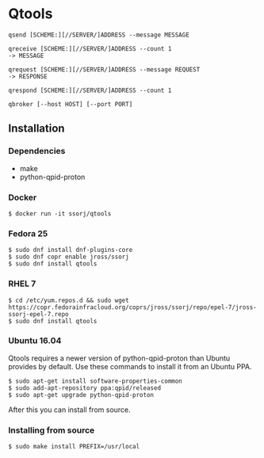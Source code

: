 # Qtools

    qsend [SCHEME:][//SERVER/]ADDRESS --message MESSAGE
    
    qreceive [SCHEME:][//SERVER/]ADDRESS --count 1
    -> MESSAGE
    
    qrequest [SCHEME:][//SERVER/]ADDRESS --message REQUEST
    -> RESPONSE
    
    qrespond [SCHEME:][//SERVER/]ADDRESS --count 1

    qbroker [--host HOST] [--port PORT]

## Installation

### Dependencies

 - make
 - python-qpid-proton

### Docker

    $ docker run -it ssorj/qtools

### Fedora 25

    $ sudo dnf install dnf-plugins-core
    $ sudo dnf copr enable jross/ssorj
    $ sudo dnf install qtools

### RHEL 7

    $ cd /etc/yum.repos.d && sudo wget https://copr.fedorainfracloud.org/coprs/jross/ssorj/repo/epel-7/jross-ssorj-epel-7.repo
    $ sudo dnf install qtools

### Ubuntu 16.04

Qtools requires a newer version of python-qpid-proton than Ubuntu
provides by default.  Use these commands to install it from an Ubuntu
PPA.

    $ sudo apt-get install software-properties-common
    $ sudo add-apt-repository ppa:qpid/released
    $ sudo apt-get upgrade python-qpid-proton

After this you can install from source.

### Installing from source

    $ sudo make install PREFIX=/usr/local

<!--
(while true; do echo message; sleep 1; done) | qsend //amqp.zone/q0
-->

